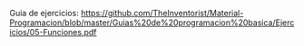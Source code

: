 Guia de ejercicios: https://github.com/TheInventorist/Material-Programacion/blob/master/Guias%20de%20programacion%20basica/Ejercicios/05-Funciones.pdf
